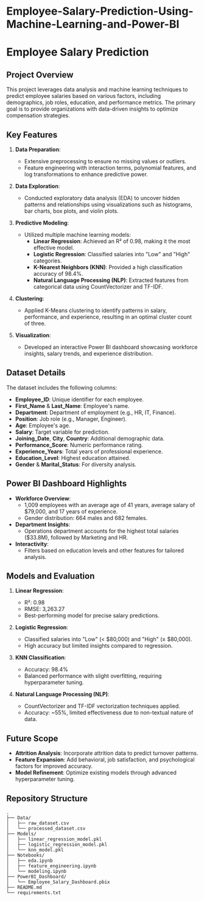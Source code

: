# Employee-Salary-Prediction-Using-Machine-Learning-and-Power-BI
# Employee Salary Prediction

## Project Overview

This project leverages data analysis and machine learning techniques to predict employee salaries based on various factors, including demographics, job roles, education, and performance metrics. The primary goal is to provide organizations with data-driven insights to optimize compensation strategies.

## Key Features

1. **Data Preparation**:
   - Extensive preprocessing to ensure no missing values or outliers.
   - Feature engineering with interaction terms, polynomial features, and log transformations to enhance predictive power.

2. **Data Exploration**:
   - Conducted exploratory data analysis (EDA) to uncover hidden patterns and relationships using visualizations such as histograms, bar charts, box plots, and violin plots.

3. **Predictive Modeling**:
   - Utilized multiple machine learning models:
     - **Linear Regression**: Achieved an R² of 0.98, making it the most effective model.
     - **Logistic Regression**: Classified salaries into "Low" and "High" categories.
     - **K-Nearest Neighbors (KNN)**: Provided a high classification accuracy of 98.4%.
     - **Natural Language Processing (NLP)**: Extracted features from categorical data using CountVectorizer and TF-IDF.

4. **Clustering**:
   - Applied K-Means clustering to identify patterns in salary, performance, and experience, resulting in an optimal cluster count of three.

5. **Visualization**:
   - Developed an interactive Power BI dashboard showcasing workforce insights, salary trends, and experience distribution.

## Dataset Details

The dataset includes the following columns:
- **Employee_ID**: Unique identifier for each employee.
- **First_Name** & **Last_Name**: Employee's name.
- **Department**: Department of employment (e.g., HR, IT, Finance).
- **Position**: Job role (e.g., Manager, Engineer).
- **Age**: Employee's age.
- **Salary**: Target variable for prediction.
- **Joining_Date**, **City**, **Country**: Additional demographic data.
- **Performance_Score**: Numeric performance rating.
- **Experience_Years**: Total years of professional experience.
- **Education_Level**: Highest education attained.
- **Gender** & **Marital_Status**: For diversity analysis.

## Power BI Dashboard Highlights

- **Workforce Overview**:
  - 1,009 employees with an average age of 41 years, average salary of $79,000, and 17 years of experience.
  - Gender distribution: 664 males and 682 females.
- **Department Insights**:
  - Operations department accounts for the highest total salaries ($33.8M), followed by Marketing and HR.
- **Interactivity**:
  - Filters based on education levels and other features for tailored analysis.

## Models and Evaluation

1. **Linear Regression**:
   - R²: 0.98
   - RMSE: 3,263.27
   - Best-performing model for precise salary predictions.

2. **Logistic Regression**:
   - Classified salaries into "Low" (< $80,000) and "High" (≥ $80,000).
   - High accuracy but limited insights compared to regression.

3. **KNN Classification**:
   - Accuracy: 98.4%
   - Balanced performance with slight overfitting, requiring hyperparameter tuning.

4. **Natural Language Processing (NLP)**:
   - CountVectorizer and TF-IDF vectorization techniques applied.
   - Accuracy: ~55%, limited effectiveness due to non-textual nature of data.

## Future Scope

- **Attrition Analysis**: Incorporate attrition data to predict turnover patterns.
- **Feature Expansion**: Add behavioral, job satisfaction, and psychological factors for improved accuracy.
- **Model Refinement**: Optimize existing models through advanced hyperparameter tuning.

## Repository Structure

```plaintext
.
├── Data/
│   ├── raw_dataset.csv
│   └── processed_dataset.csv
├── Models/
│   ├── linear_regression_model.pkl
│   ├── logistic_regression_model.pkl
│   └── knn_model.pkl
├── Notebooks/
│   ├── eda.ipynb
│   ├── feature_engineering.ipynb
│   └── modeling.ipynb
├── PowerBI_Dashboard/
│   └── Employee_Salary_Dashboard.pbix
├── README.md
└── requirements.txt              

